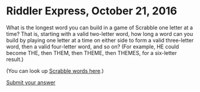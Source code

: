 # Riddler Express, October 21, 2016

What is the longest word you can build in a game of Scrabble one letter at a time? That is, starting with a valid two-letter word, how long a word can you build by playing one letter at a time on either side to form a valid three-letter word, then a valid four-letter word, and so on? (For example, HE could become THE, then THEM, then THEME, then THEMES, for a six-letter result.)

(You can look up [Scrabble words here](http://scrabble.hasbro.com/en-us/tools).)

[Submit your answer](https://docs.google.com/forms/d/e/1FAIpQLSfKSImNqiWxR8eKj_3aU8aUJMtfYK0MpV-aSKWSGnMPKz3vNg/viewform)
